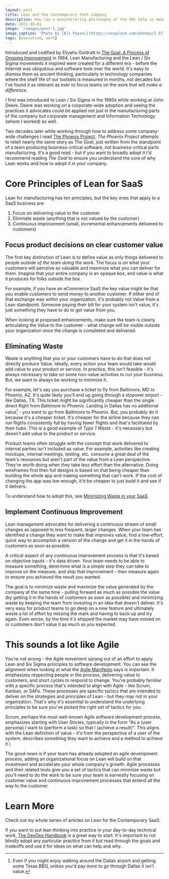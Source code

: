 ```yaml
---
layout: post
title: Lean and the contemporary tech company
description: How can a manufacturing philosophy of the 90s help us make a great technology company today?
date: 2021-10-01
image: '/images/post-1.jpg'
image_caption: 'Photo by [Ali Pazani](https://unsplash.com/photos/I_S774RnI3g) on [Unsplash](https://unsplash.com/)'
tags: [executive, work]
---
```


Introduced and codified by Eliyahu Goldratt in [The Goal: A Process of Ongoing Improvement](https://a.co/d/5S873wu) in 1984, Lean Manufacturing and the Lean / Six Sigma movements it inspired were created for a different era - before the Internet was ubiquitous and software took over the world.  It's easy to dismiss them as ancient thinking, particularly in technology companies where the shelf life of our toolsets is measured in months, not decades but I've found it as relevant as ever to focus teams on the work that will _make a difference_. 

I first was introduced to Lean / Six Sigma in the 1990s while working at John Deere.  Deere was working on a corporate-wide adoption and seeing the practices it advocates could be applied not just in the manufacturing parts of the company but corporate management and Information Technology (where I worked) as well.

Two decades later while working through how to address some company-wide challenges I read [The Phoenix Project](https://a.co/d/5ZsSk8o).  _The Phoenix Project_ attempts to retell nearly the same story as _The Goal_, just written from the standpoint of a team producing business-critical software, not business-critical parts manufacturing.  It's a good read - but if you want to broadly adopt it I'd recommend reading _The Goal_ to ensure you understand the core of why Lean works and how to adopt it in your company.

# Core Principles of Lean for SaaS

Lean for manufacturing has ten principles, but the key ones that apply to a SaaS business are:

1. Focus on delivering value to the customer
2. Eliminate waste (anything that is not valued by the customer)
3. Continuous improvement (small, incremental enhancements delivered to customers)

## Focus product decisions on clear customer value

The first key distinction of Lean is to define value as only things delivered to people _outside of the team doing the work_.  The focus is on what your customers will perceive as valuable and maximize what you can deliver for them.  Imagine that your entire company is an opaque box, and value is what it produces for folks outside the box.  

For example, if you have an eCommerce SaaS the key value might be that you enable customers to send money to another customer.  If either end of that exchange was within your organization, it's probably not Value from a Lean standpoint.  Someone paying their bill for your system isn't value, it's just something they have to do to get value from you.

When looking at proposed enhancements, make sure the team is clearly articulating the Value to the customer - what change will be visible outside your organization once the change is completed and delivered.

## Eliminating Waste

Waste is anything that you or your customers have to do that does not directly produce Value.  Ideally, every action your team would take would add value to your product or service.  In practice, this isn't feasible - it's always necessary to take on some non-value activities to run your business. But, we want to always be working to minimize it.

For example, let's say you purchase a ticket to fly from Baltimore, MD to Phoenix, AZ. It's quite likely you'll end up going through a stopover airport - like Dallas, TX.  This ticket might be significantly cheaper than the single direct flight from Baltimore to Phoenix.  Landing in Dallas has no additional value[^1] - you want to go from Baltimore to Phoenix.  But, you probably do it because it's a cheaper ticket.  It's cheaper for the airline because they can run flights consistently full by having fewer flights and that's facilitated by their hubs.  This is a good example of _Type 1 Waste_ - it's necessary but doesn't add value to the product or service.

Product teams often struggle with the concept that work delivered to internal parties isn't included as value. For example, activities like creating mockups, internal meetings, testing, etc. consume a great deal of the team's resources but aren't part of the value from a Lean perspective.  They're worth doing when they take less effort than the alternative.  Doing wireframes first then full designs is based on that being cheaper than building the whole app and making something that can't work.  If the cost of changing the app was low enough, it'd be cheaper to just build it and see if it delivers.

To understand how to adopt this, see [Minimizing Waste in your SaaS](minimizing-waste-in-your-saas).

## Implement Continuous Improvement

Lean management advocates for delivering a continuous stream of small changes as opposed to less frequent, larger changes.  When your team has identified a change they want to make that improves value, find a low-effort, quick way to accomplish a version of the change and get it in the hands of customers as soon as possible.

A critical aspect of any continuous improvement process is that it's based on objective inputs - it's data driven. Your team needs to be able to measure something, determine what is a simple step they can take to improve on the measure, and ship that improvement - then measure again to ensure you achieved the result you wanted.

The goal is to minimize waste and maximize the value generated by the company at the same time - pulling forward as much as possible the value (by getting it in the hands of customers as soon as possible) and minimizing waste by keeping the team from investing in an idea that doesn't deliver. It's very easy for product teams to go deep on a new feature and ultimately waste a lot of effort by missing the mark and having to back up and try again. Even worse, by the time it's shipped the market may have moved on or customers don't value it as much as you expected.

# This sounds a lot like Agile

You're not wrong - the Agile movement sprang out of an effort to apply Lean and Six Sigma principles to software development.  You can see the alignment when looking at what the [Agile Manifesto](https://agilemanifesto.org/) says is important.  It emphasizes respecting people in the process, delivering value to customers, and short cycles to respond to change.  You're probably familiar with a specific process that's intended to align with Agile - like Scrum, Kanban, or SAFe.  These processes are specific tactics that are intended to deliver on the strategies and principles of Lean - but they may not in your organization.  That's why it's essential to understand the underlying principles to be sure you've picked the right set of tactics for you.

Scrum, perhaps the most well-known Agile software development process, emphasizes starting with User Stories, typically in the form "As a (user persona) I want to (perform a task) so that I (achieve a result)".  This aligns with the Lean definition of value - it's from the perspective of a user of the system, describes something they want to achieve and a method to achieve it.\

The good news is if your team has already adopted an agile development process, adding an organizational focus on Lean will build on that investment and accelerate your whole company's growth.  Agile processes and their related tools give you a set of tactics that can minimize waste but you'll need to do the work to be sure your team is earnestly focusing on customer value and continuous improvement processes that extend all the way to the customer.

# Learn More

Check out my whole series of articles on Lean for the Contemporary SaaS:


If you want to put lean thinking into practice in your day-to-day technical work, [The DevOps Handbook](https://a.co/d/9lBeOaZ) is a great way to start.  It's important to not blindly adopt any particular practice from it but read through the goals and tradeoffs and use it for ideas on what can help and why.

[^1]: Even if you might enjoy walking around the Dallas airport and getting some Texas BBQ, unless you'd pay _more_ to go through Dallas it isn't value.